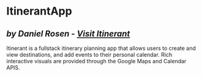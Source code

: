 # ItinerantApp

*by Daniel Rosen - [Visit Itinerant](https://i-tinerant.herokuapp.com/)*
---
 Itinerant is a fullstack itinerary planning app that allows users to create and view destinations, and add events to their personal calendar. 
 Rich interactive visuals are provided through the Google Maps and Calendar APIS.
